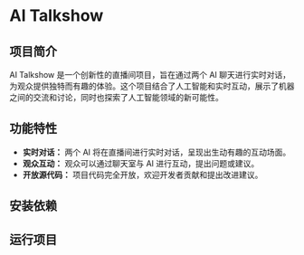 # AI Talkshow

## 项目简介

AI Talkshow 是一个创新性的直播间项目，旨在通过两个 AI 聊天进行实时对话，为观众提供独特而有趣的体验。这个项目结合了人工智能和实时互动，展示了机器之间的交流和讨论，同时也探索了人工智能领域的新可能性。

## 功能特性

- **实时对话：** 两个 AI 将在直播间进行实时对话，呈现出生动有趣的互动场面。
- **观众互动：** 观众可以通过聊天室与 AI 进行互动，提出问题或建议。
- **开放源代码：** 项目代码完全开放，欢迎开发者贡献和提出改进建议。

## 安装依赖

## 运行项目
